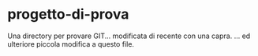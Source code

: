 # progetto-di-prova
Una directory per provare GIT... modificata di recente con una capra.
... ed ulteriore piccola modifica a questo file.

